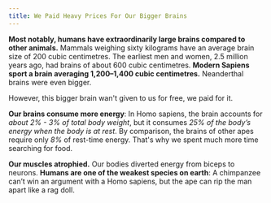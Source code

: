 ```yaml
---
title: We Paid Heavy Prices For Our Bigger Brains
---
```


**Most notably, humans have extraordinarily large brains compared to other animals.** Mammals weighing sixty kilograms have an average brain size of 200 cubic centimetres. The earliest men and women, 2.5 million years ago, had brains of about 600 cubic centimetres. **Modern Sapiens sport a brain averaging 1,200–1,400 cubic centimetres.** Neanderthal brains were even bigger.

However, this bigger brain wan't given to us for free, we paid for it.

**Our brains consume more energy**: In Homo sapiens, the brain accounts for *about 2% - 3% of total body weight*, but it consumes *25% of the body’s energy when the body is at rest*. By comparison, the brains of other apes require only *8%* of rest-time energy. That's why we spent much more time searching for food.

**Our muscles atrophied.** Our bodies diverted energy from biceps to neurons. **Humans are one of the weakest species on earth**: A chimpanzee can’t win an argument with a Homo sapiens, but the ape can rip the man apart like a rag doll.
